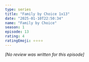 ```yaml
---
type: series
title: "Family by Choice 1x13"
date: "2025-01-10T22:50:34"
name: "Family by Choice"
season: 1
episode: 13
rating: 4
ratingEmoji: ⭐️⭐️⭐️⭐️
---
```


*[No review was written for this episode]*
